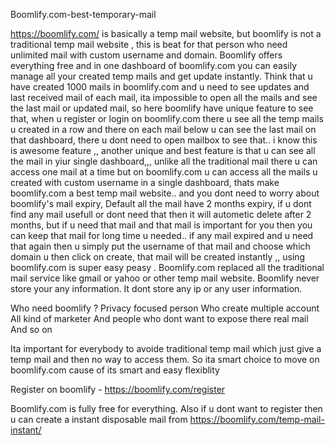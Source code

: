  Boomlify.com-best-temporary-mail

 https://boomlify.com/ is basically a temp mail website, but boomlify is not a traditional temp mail website , this is beat for that person who need unlimited mail with custom username and domain. Boomlify offers everything free and in one dashboard of boomlify.com you can easily manage all your created temp mails and get update instantly. Think that u have created 1000 mails in boomlify.com and u need to see updates and last received mail of each mail, ita impossible to open all the mails and see the last mail or updated mail, so here boomlify have unique feature to see that, when u register or login on boomlify.com there u see all the temp mails u created in a row and there on each mail below u can see the last mail on that dashboard, there u dont need to open mailbox to see that.. i know this is awesome feature ,, another unique and best feature is that u can see all the mail in yiur single dashboard,,, unlike all the traditional mail there u can access one mail at a time but  on boomlify.com u can access all the mails u created with custom username in a single dashboard, thats make boomlify.com a best temp mail website.. and you dont need to worry about boomlify's mail expiry, Default all the mail have 2 months expiry, if u dont find any mail usefull or dont need that then it will autometic delete after 2 months, but if u need that mail and that mail is important for you then you can keep that mail for long time u needed.. if any mail expired and u need that again then u simply put the username of that mail and choose which domain u then click on create, that mail will be created instantly ,, using boomlify.com is super easy peasy . 
Boomlify.com replaced all the traditional mail service like gmail or yahoo or other temp mail website.
Boomlify never store your any information. It dont store any ip or any user information.

Who need boomlify ?
Privacy focused person
Who create multiple account 
All kind of marketer
And people who dont want to expose there real mail
And so on

Ita important for everybody to avoide traditional temp mail which just give a temp mail and then no way to access them. So ita smart choice to move on boomlify.com cause of its smart and easy flexiblity 

Register on boomlify - https://boomlify.com/register

Boomlify.com is fully free for everything.
Also if u dont want to register then u can create a instant disposable mail from https://boomlify.com/temp-mail-instant/









